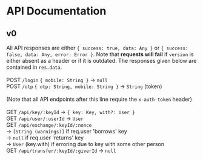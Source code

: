 # API Documentation


## v0

All API responses are either `{ success: true, data: Any }` or `{ success: false, data: Any, error: Error }`. Note that **requests will fail** if `version` is either absent as a header or if it is outdated. The responses given below are contained in `res.data`.<br/>
<br/>
POST `/login` `{ mobile: String }` -> `null`<br/>
POST `/otp` `{ otp: String, mobile: String }` -> `String` (token)<br/>
<br/>
(Note that all API endpoints after this line require the `x-auth-token` header)<br/>
<br/>
GET `/api/key/:keyId` -> `{ key: Key, with?: User }`<br/>
GET `/api/user/:userId` -> `User`<br/>
GET `/api/exchange/:keyId/:nonce`<br/>
	-> `[String (warnings)]` if req.user 'borrows' key<br/>
	-> `null` if req.user 'returns' key<br/>
	-> `User` (key.with) if erroring due to key with some other person<br/>
GET `/api/transfer/:keyId/:giverId` -> `null`
